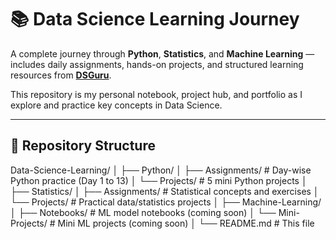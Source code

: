 # 📚 Data Science Learning Journey

A complete journey through **Python**, **Statistics**, and **Machine Learning** — includes daily assignments, hands-on projects, and structured learning resources from [**DSGuru**](https://www.linkedin.com/company/dsguru/posts/).

This repository is my personal notebook, project hub, and portfolio as I explore and practice key concepts in Data Science.

---

## 📂 Repository Structure

Data-Science-Learning/
│
├── Python/
│ ├── Assignments/ # Day-wise Python practice (Day 1 to 13)
│ └── Projects/ # 5 mini Python projects
│
├── Statistics/
│ ├── Assignments/ # Statistical concepts and exercises
│ └── Projects/ # Practical data/statistics projects
│
├── Machine-Learning/
│ ├── Notebooks/ # ML model notebooks (coming soon)
│ └── Mini-Projects/ # Mini ML projects (coming soon)
│
└── README.md # This file
